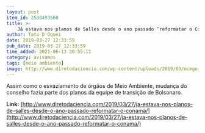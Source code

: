 ```yaml
---
layout: post
item_id: 2538493560
title: >-
    Já estava nos planos de Salles desde o ano passado ‘reformatar o Conama’
author: Tatu D'Oquei
date: 2019-03-27 12:33:59
pub_date: 2019-03-27 12:33:59
time_added: 2021-06-13 20:55:11
category: avisamos
tags: [meio ambiente]
image: http://www.diretodaciencia.com/wp-content/uploads/2019/03/mcmgo_abr_170120192717df.jpg
---
```


Assim como o esvaziamento de órgãos de Meio Ambiente, mudança do conselho fazia parte dos planos da equipe de transição de Bolsonaro.

**Link:** [http://www.diretodaciencia.com/2019/03/27/ja-estava-nos-planos-de-salles-desde-o-ano-passado-reformatar-o-conama/](http://www.diretodaciencia.com/2019/03/27/ja-estava-nos-planos-de-salles-desde-o-ano-passado-reformatar-o-conama/)

